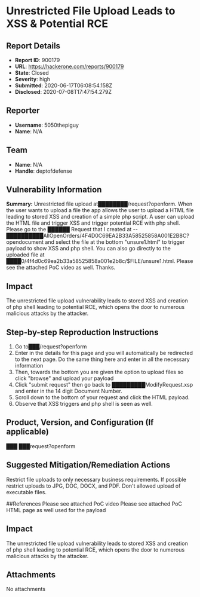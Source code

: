 # Unrestricted File Upload Leads to XSS & Potential RCE

## Report Details
- **Report ID**: 900179
- **URL**: https://hackerone.com/reports/900179
- **State**: Closed
- **Severity**: high
- **Submitted**: 2020-06-17T06:08:54.158Z
- **Disclosed**: 2020-07-08T17:47:54.279Z

## Reporter
- **Username**: 5050thepiguy
- **Name**: N/A

## Team
- **Name**: N/A
- **Handle**: deptofdefense

## Vulnerability Information
**Summary:**
Unrestricted file upload at████████/request?openform. When the user wants to upload a file the app allows the user to upload a HTML file leading to stored XSS and creation of a simple php script. A user can upload the HTML file and trigger XSS and trigger potential RCE with php shell. Please go to the ██████ Request that I created at -- ██████████AllOpenOrders/4F4D0C69EA2B33A58525858A001E2B8C?opendocument and select the file at the bottom "unsure1.html" to trigger payload to show XSS and php shell. You can also go directly to the uploaded file at ████0/4f4d0c69ea2b33a58525858a001e2b8c/$FILE/unsure1.html. Please see the attached PoC video as well. Thanks.

## Impact
The unrestricted file upload vulnerability leads to stored XSS and creation of php shell leading to potential RCE, which opens the door to numerous malicious attacks by the attacker. 

## Step-by-step Reproduction Instructions

1. Go to███/request?openform
2. Enter in the details for this page and you will automatically be redirected to the next page. Do the same thing here and enter in all the necessary information
3. Then, towards the bottom you are given the option to upload files so click "browse" and upload your payload
4. Click "submit request" then go back to █████████ModifyRequest.xsp and enter in the 14 digit Document Number. 
5. Scroll down to the bottom of your request and click the HTML payload.
6. Observe that XSS triggers and php shell is seen as well. 

## Product, Version, and Configuration (If applicable)
███
███request?openform

## Suggested Mitigation/Remediation Actions
Restrict file uploads to only necessary business requirements. If possible restrict uploads to JPG, DOC, DOCX, and PDF. Don't allowed upload of executable files.

##References
Please see attached PoC video
Please see attached PoC HTML page as well used for the payload

## Impact

The unrestricted file upload vulnerability leads to stored XSS and creation of php shell leading to potential RCE, which opens the door to numerous malicious attacks by the attacker.

## Attachments
No attachments

